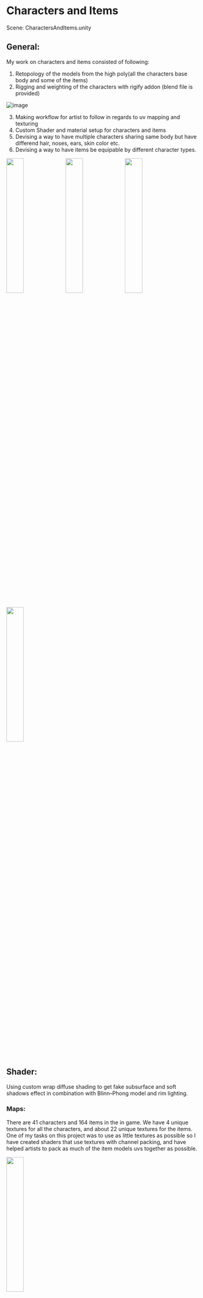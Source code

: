 # Characters and Items

Scene: CharactersAndItems.unity

## General:

My work on characters and items consisted of following:
1. Retopology of the models from the high poly(all the characters base body and some of the items)
2. Rigging and weighting of the characters with rigify addon (blend file is provided)

![image](https://user-images.githubusercontent.com/16105403/200188851-72e8aece-05d9-430e-ad4c-744fe07a2531.png)

3. Making workflow for artist to follow in regards to uv mapping and texturing
4. Custom Shader and material setup for characters and items
5. Devising a way to have multiple characters sharing same body but have differend hair, noses, ears, skin color etc.
6. Devising a way to have items be equipable by different character types.

<img src="https://user-images.githubusercontent.com/16105403/200189468-bc3b792e-fce3-45f4-a370-4b55b08267e5.png" width=30% height=30%>
<img src="https://user-images.githubusercontent.com/16105403/200189498-dfbd269b-5002-4067-8fc8-775f204e15a5.png" width=30% height=30%>
<img src="https://user-images.githubusercontent.com/16105403/200189542-40d2b5f7-2010-40d6-bbb1-9ea238aa9df4.png" width=30% height=30%>
<img src="https://user-images.githubusercontent.com/16105403/200189780-465b8e93-f574-40c9-aa44-feac05277629.png" width=30% height=30%>


## Shader:

Using custom wrap diffuse shading to get fake subsurface and soft shadows effect in combination with Blinn–Phong model and rim lighting.

### Maps:

There are 41 characters and 164 items in the in game.
We have 4 unique textures for all the characters, and about 22 unique textures for the items. One of my tasks on this project was to use as little textures as possible so I have created shaders that use textures with channel packing, and have helped artists to pack as much of the item models uvs together as possible.

<img src="https://user-images.githubusercontent.com/16105403/200190487-7ff33f27-d398-4e06-8b08-4c7ea82078c8.png" width=30% height=30%>

1. Materials use one _NAC texture which holds X and Y compnents of the baked normals in the red and green channel and ambient occlusion in the blue channel, and finally curvature in the alpha channel. Z compnenent of the normal is reconstructed in the fragment shader using the formula: `sqrt(1 - x^2 - y^2)`

https://user-images.githubusercontent.com/16105403/200189011-af38c742-3ceb-4674-a5d1-a463ac5cc08a.mp4

2. Mask map if item/character needs to have different colors on different parts of the model

### Curvature:

Curvature maps are blended in as a subtle effect to make the model features more pronounced.

<img width="250" alt="c1bc3c882ba21d79aec3e2441a09a6ee" src="https://user-images.githubusercontent.com/16105403/200187897-cfc501b8-1df0-4b0f-8b19-77ac7ffc0293.png">
<img width="250" alt="2e6a0755bd578a6e995520b19243d6e1" src="https://user-images.githubusercontent.com/16105403/200187900-276fd1e1-1cbc-4f48-ba4a-be518027da7e.png">

Finally there is small vertical gradient across the model (which ideally would be in object space but since in this game objects never go below 0 in y direction I never bothered)

<img src="https://user-images.githubusercontent.com/16105403/200188105-6c346601-a3b6-4140-8e31-bf7c9843ee77.png" width=30% height=30%>
<img src="https://user-images.githubusercontent.com/16105403/200188127-0f45e0f3-d251-439a-8af4-8d8bae8d2e2e.png" width=30% height=30%>

Shader also has secondary outline pass implemented using inverted hull approach which can be disabled with the `NO_OUTLINE` define.

<img src="https://user-images.githubusercontent.com/16105403/200188791-14d340d5-6cc7-4847-b85c-8252423b8914.png" width=30% height=30%>











